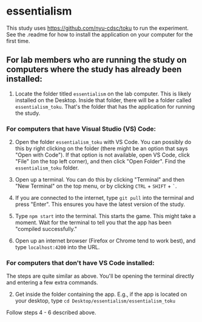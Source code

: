 # essentialism

This study uses https://github.com/nyu-cdsc/toku to run the experiment. See the .readme for how to install the application on your computer for the first time. 

## For lab members who are running the study on computers where the study has already been installed:

1) Locate the folder titled `essentialism` on the lab computer. This is likely installed on the Desktop. Inside that folder, there will be a folder called `essentialism_toku`. That's the folder that has the application for running the study. 

### For computers that have Visual Studio (VS) Code: 
2) Open the folder `essentialism_toku` with VS Code. You can possibly do this by right clicking on the folder (there might be an option that says "Open with Code"). If that option is not available, open VS Code, click "File" (on the top left corner), and then click "Open Folder". Find the `essentialism_toku` folder. 

3) Open up a terminal. You can do this by clicking "Terminal" and then "New Terminal" on the top menu, or by clicking `CTRL` + `SHIFT` + `` ` ``. 

4) If you are connected to the internet, type `git pull` into the terminal and press "Enter". This ensures you have the latest version of the study. 

5) Type `npm start` into the terminal. This starts the game. This might take a moment. Wait for the terminal to tell you that the app has been "compiled successfully."

6) Open up an internet browser (Firefox or Chrome tend to work best), and type `localhost:4200` into the URL. 

### For computers that don't have VS Code installed:
The steps are quite similar as above. You'll be opening the terminal directly and entering a few extra commands. 

2) Get inside the folder containing the app. E.g., if the app is located on your desktop, type `cd Desktop/essentialism/essentialism_toku`

Follow steps 4 - 6 described above. 
